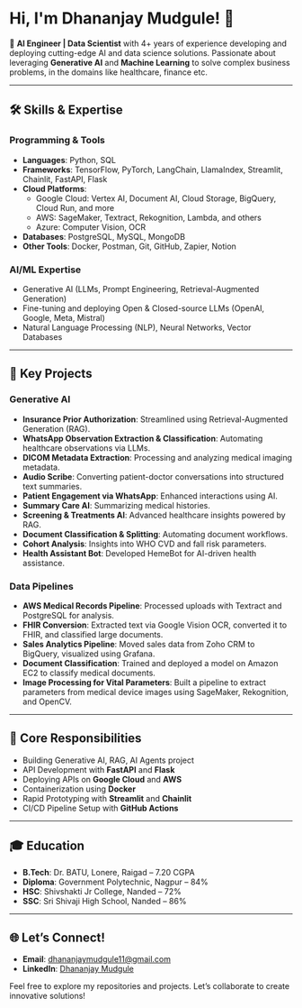 # Hi, I'm Dhananjay Mudgule! 👋  

🎯 **AI Engineer | Data Scientist** with 4+ years of experience developing and deploying cutting-edge AI and data science solutions. Passionate about leveraging **Generative AI** and **Machine Learning** to solve complex business problems, in the domains like healthcare, finance etc.

---

## 🛠️ Skills & Expertise  

### Programming & Tools  
- **Languages**: Python, SQL  
- **Frameworks**: TensorFlow, PyTorch, LangChain, LlamaIndex, Streamlit, Chainlit, FastAPI, Flask  
- **Cloud Platforms**:  
  - Google Cloud: Vertex AI, Document AI, Cloud Storage, BigQuery, Cloud Run, and more  
  - AWS: SageMaker, Textract, Rekognition, Lambda, and others  
  - Azure: Computer Vision, OCR  
- **Databases**: PostgreSQL, MySQL, MongoDB  
- **Other Tools**: Docker, Postman, Git, GitHub, Zapier, Notion  

### AI/ML Expertise  
- Generative AI (LLMs, Prompt Engineering, Retrieval-Augmented Generation)  
- Fine-tuning and deploying Open & Closed-source LLMs (OpenAI, Google, Meta, Mistral)  
- Natural Language Processing (NLP), Neural Networks, Vector Databases  

---

## 🌟 Key Projects  

### Generative AI  
- **Insurance Prior Authorization**: Streamlined using Retrieval-Augmented Generation (RAG).  
- **WhatsApp Observation Extraction & Classification**: Automating healthcare observations via LLMs.  
- **DICOM Metadata Extraction**: Processing and analyzing medical imaging metadata.  
- **Audio Scribe**: Converting patient-doctor conversations into structured text summaries.  
- **Patient Engagement via WhatsApp**: Enhanced interactions using AI.  
- **Summary Care AI**: Summarizing medical histories.  
- **Screening & Treatments AI**: Advanced healthcare insights powered by RAG.  
- **Document Classification & Splitting**: Automating document workflows.  
- **Cohort Analysis**: Insights into WHO CVD and fall risk parameters.  
- **Health Assistant Bot**: Developed HemeBot for AI-driven health assistance.  

### Data Pipelines  
- **AWS Medical Records Pipeline**: Processed uploads with Textract and PostgreSQL for analysis.  
- **FHIR Conversion**: Extracted text via Google Vision OCR, converted it to FHIR, and classified large documents.  
- **Sales Analytics Pipeline**: Moved sales data from Zoho CRM to BigQuery, visualized using Grafana.  
- **Document Classification**: Trained and deployed a model on Amazon EC2 to classify medical documents.  
- **Image Processing for Vital Parameters**: Built a pipeline to extract parameters from medical device images using SageMaker, Rekognition, and OpenCV.  

---

## 🎯 Core Responsibilities  
- Building Generative AI, RAG, AI Agents project  
- API Development with **FastAPI** and **Flask**  
- Deploying APIs on **Google Cloud** and **AWS**  
- Containerization using **Docker**  
- Rapid Prototyping with **Streamlit** and **Chainlit**  
- CI/CD Pipeline Setup with **GitHub Actions**  

---

## 🎓 Education  
- **B.Tech**: Dr. BATU, Lonere, Raigad – 7.20 CGPA  
- **Diploma**: Government Polytechnic, Nagpur – 84%  
- **HSC**: Shivshakti Jr College, Nanded – 72%  
- **SSC**: Sri Shivaji High School, Nanded – 86%  

---

## 🌐 Let’s Connect!  
- **Email**: dhananjaymudgule11@gmail.com  
- **LinkedIn**: [Dhananjay Mudgule](https://linkedin.com/in/dhananjaymudgule)  

Feel free to explore my repositories and projects. Let’s collaborate to create innovative solutions!
